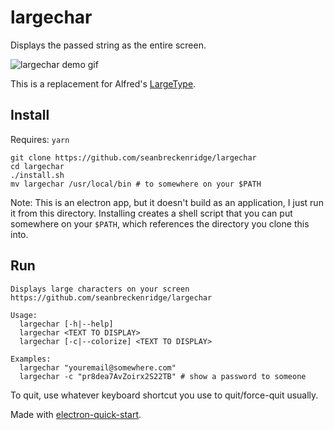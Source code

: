 # largechar

Displays the passed string as the entire screen.

<img src="https://raw.githubusercontent.com/seanbreckenridge/largechar/master/.github/demo.gif" alt="largechar demo gif">

This is a replacement for Alfred's [LargeType](https://www.alfredapp.com/help/features/large-type/).

## Install

Requires: `yarn`

```
git clone https://github.com/seanbreckenridge/largechar
cd largechar
./install.sh
mv largechar /usr/local/bin # to somewhere on your $PATH
```

Note: This is an electron app, but it doesn't build as an application, I just run it from this directory. Installing creates a shell script that you can put somewhere on your `$PATH`, which references the directory you clone this into.

## Run

```
Displays large characters on your screen
https://github.com/seanbreckenridge/largechar

Usage:
  largechar [-h|--help]
  largechar <TEXT TO DISPLAY>
  largechar [-c|--colorize] <TEXT TO DISPLAY>

Examples:
  largechar "youremail@somewhere.com"
  largechar -c "pr8dea7AvZoirx2S22TB" # show a password to someone
```

To quit, use whatever keyboard shortcut you use to quit/force-quit usually.

Made with [electron-quick-start](https://github.com/electron/electron-quick-start).
